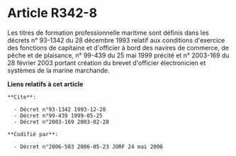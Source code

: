 # Article R342-8

Les titres de formation professionnelle maritime sont définis dans les décrets n° 93-1342 du 28 décembre 1993 relatif aux
conditions d'exercice des fonctions de capitaine et d'officier à bord des navires de commerce, de pêche et de plaisance, n°
99-439 du 25 mai 1999 précité et n° 2003-169 du 28 février 2003 portant création du brevet d'officier électronicien et
systèmes de la marine marchande.

**Liens relatifs à cet article**

	**Cite**:

	  - Décret n°93-1342 1993-12-28
	  - Décret n°99-439 1999-05-25
	  - Décret n°2003-169 2003-02-28

	**Codifié par**:

	  - Décret n°2006-583 2006-05-23 JORF 24 mai 2006
